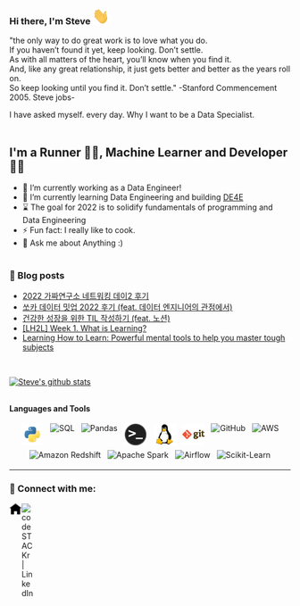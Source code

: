 ### Hi there, I'm Steve <img src="https://github.com/Steve-YJ/Steve-yj/blob/main/wave.gif" width="30" height="30">

"the only way to do great work is to love what you do.<br>
If you haven’t found it yet, keep looking. Don’t settle.<br>
As with all matters of the heart, you’ll know when you find it.<br>
And, like any great relationship, it just gets better and better as the years roll on.<br>
So keep looking until you find it. Don’t settle." -Stanford Commencement 2005. Steve jobs- <br>

I have asked myself. every day. Why I want to be a Data Specialist. 
<br></br>

## I'm a Runner 🏃🏻, Machine Learner and Developer 👨‍💻
- 🔭  I’m currently working as a Data Engineer!
- 🌱  I’m currently learning Data Engineering and building [DE4E](https://github.com/Pseudo-Lab/data-engineering-for-everybody)
- ⌛️  The goal for 2022 is to solidify fundamentals of programming and Data Engineering
- ⚡  Fun fact: I really like to cook. 
- 💬  Ask me about Anything :)
<br></br>

### 📗 Blog posts
<!-- BLOG-POST-LIST:START -->
- [2022 가짜연구소 네트워킹 데이2 후기](https://deepinsight.tistory.com/206)
- [쏘카 데이터 밋업 2022 후기 &lpar;feat. 데이터 엔지니어의 관점에서&rpar;](https://deepinsight.tistory.com/205)
- [건강한 성장을 위한 TIL 작성하기 &lpar;feat. 노션&rpar;](https://deepinsight.tistory.com/204)
- [[LH2L] Week 1. What is Learning?](https://deepinsight.tistory.com/199)
- [Learning How to Learn: Powerful mental tools to help you master tough subjects](https://deepinsight.tistory.com/197)
<!-- BLOG-POST-LIST:END -->
<br>

[![Steve's github stats](https://github-readme-stats.vercel.app/api?username=steve-yj&show_icons=true&theme=vue-dark)](https://github.com/steve-yj/github-readme-stats)<br></br>

**Languages and Tools** 
<p align="center">
<img src="https://raw.githubusercontent.com/github/explore/80688e429a7d4ef2fca1e82350fe8e3517d3494d/topics/python/python.png" alt="Python" height="40" style="vertical-align:top; margin:4px">
<img src="https://www.freelogovectors.net/wp-content/uploads/2022/03/azure_sql_managed_instance_freelogovectors.net_.png" alt="SQL" height="40" style="vertical-align:top; margin:4px">
<img src="https://spark.apache.org/images/pandas.png" alt="Pandas" height="40" style="vertical-align:top; margin:4px">
<img src="https://raw.githubusercontent.com/github/explore/80688e429a7d4ef2fca1e82350fe8e3517d3494d/topics/terminal/terminal.png" alt="Terminal" height="40" style="vertical-align:top; margin:4px">
<img src="https://raw.githubusercontent.com/github/explore/80688e429a7d4ef2fca1e82350fe8e3517d3494d/topics/linux/linux.png" alt="Linux" height="40" style="vertical-align:top; margin:4px">
<img src="https://raw.githubusercontent.com/github/explore/80688e429a7d4ef2fca1e82350fe8e3517d3494d/topics/git/git.png" alt="git" height="40" style="vertical-align:top; margin:4px">
<img src="https://camo.githubusercontent.com/d20181791a7d3716b202e8c3549c20cd5d435bb6bbb2556fbcf99f7841f48d5e/68747470733a2f2f63646e2d69636f6e732d706e672e666c617469636f6e2e636f6d2f3531322f353936382f353936383836362e706e67" alt="GitHub" height="40" style="vertical-align:top; margin:4px">
<img src="https://a0.awsstatic.com/libra-css/images/logos/aws_logo_smile_1200x630.png" alt="AWS" height="40" style="vertical-align:top; margin:4px">
<img src="https://airflow.apache.org/integration-logos/aws/Amazon-Redshift_light-bg@4x.png" alt="Amazon Redshift" height="40" style="vertical-align:top; margin:4px">
<img src="https://encrypted-tbn0.gstatic.com/images?q=tbn:ANd9GcQc_M-qh-y07JCyYibrRAPMRtsJ20lJzdQTIkUAgdVdgrMMh2yPKOcDecqRaKR2E3uTat4&usqp=CAU" alt="Apache Spark" height="40" style="vertical-align:top; margin:4px">
<img src="https://cwiki.apache.org/confluence/download/attachments/145723561/airflow_white_bg.png" alt="Airflow" height="40" style="vertical-align:top; margin:4px">
<img src="https://spark.apache.org/images/scikit-learn.png" alt="Scikit-Learn" height="40" style="vertical-align:top; margin:4px">
</p>

---
### 📩 Connect with me:

[<img align="left" alt="deepinsight.tisroty.com" width="22px" src="https://github.com/iconic/open-iconic/blob/master/svg/home.svg" />][website]
[<img align="left" alt="codeSTACKr | LinkedIn" width="22px" src="https://cdn.jsdelivr.net/npm/simple-icons@v3/icons/linkedin.svg" />][linkedin]


[profile]: https://www.notion.so/youngjoenlee/Steve-Lee-s-Portfolio-1425acd960b541c8a48adf8bb712c67e
[website]: https://deepinsight.tistory.com/
[linkedin]: https://www.linkedin.com/in/youngjeon-lee-50b033196/
[codewars]: https://www.codewars.com/users/Steve-Lee/stats
